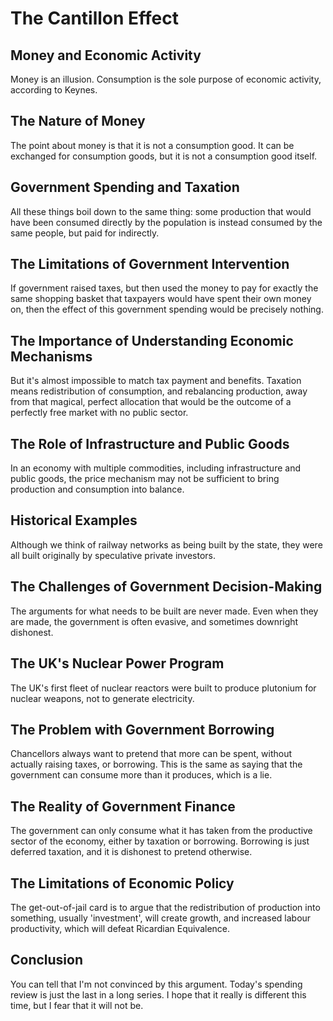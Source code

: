 # The Cantillon Effect

## Money and Economic Activity

Money is an illusion. Consumption is the sole purpose of economic activity, according to Keynes.

## The Nature of Money

The point about money is that it is not a consumption good. It can be exchanged for consumption goods, but it is not a consumption good itself.

## Government Spending and Taxation

All these things boil down to the same thing: some production that would have been consumed directly by the population is instead consumed by the same people, but paid for indirectly.

## The Limitations of Government Intervention

If government raised taxes, but then used the money to pay for exactly the same shopping basket that taxpayers would have spent their own money on, then the effect of this government spending would be precisely nothing.

## The Importance of Understanding Economic Mechanisms

But it's almost impossible to match tax payment and benefits. Taxation means redistribution of consumption, and rebalancing production, away from that magical, perfect allocation that would be the outcome of a perfectly free market with no public sector.

## The Role of Infrastructure and Public Goods

In an economy with multiple commodities, including infrastructure and public goods, the price mechanism may not be sufficient to bring production and consumption into balance.

## Historical Examples

Although we think of railway networks as being built by the state, they were all built originally by speculative private investors.

## The Challenges of Government Decision-Making

The arguments for what needs to be built are never made. Even when they are made, the government is often evasive, and sometimes downright dishonest.

## The UK's Nuclear Power Program

The UK's first fleet of nuclear reactors were built to produce plutonium for nuclear weapons, not to generate electricity.

## The Problem with Government Borrowing

Chancellors always want to pretend that more can be spent, without actually raising taxes, or borrowing. This is the same as saying that the government can consume more than it produces, which is a lie.

## The Reality of Government Finance

The government can only consume what it has taken from the productive sector of the economy, either by taxation or borrowing. Borrowing is just deferred taxation, and it is dishonest to pretend otherwise.

## The Limitations of Economic Policy

The get-out-of-jail card is to argue that the redistribution of production into something, usually 'investment', will create growth, and increased labour productivity, which will defeat Ricardian Equivalence.

## Conclusion

You can tell that I'm not convinced by this argument. Today's spending review is just the last in a long series. I hope that it really is different this time, but I fear that it will not be.
